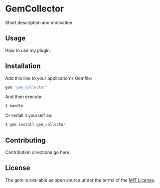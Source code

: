 # GemCollector
Short description and motivation.

## Usage
How to use my plugin.

## Installation
Add this line to your application's Gemfile:

```ruby
gem 'gem_collector'
```

And then execute:
```bash
$ bundle
```

Or install it yourself as:
```bash
$ gem install gem_collector
```

## Contributing
Contribution directions go here.

## License
The gem is available as open source under the terms of the [MIT License](http://opensource.org/licenses/MIT).
